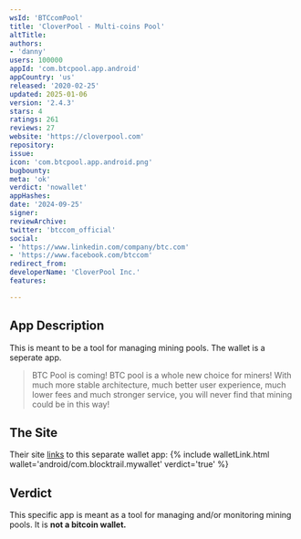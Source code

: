 ```yaml
---
wsId: 'BTCcomPool'
title: 'CloverPool - Multi-coins Pool'
altTitle: 
authors:
- 'danny'
users: 100000
appId: 'com.btcpool.app.android'
appCountry: 'us'
released: '2020-02-25'
updated: 2025-01-06
version: '2.4.3'
stars: 4
ratings: 261
reviews: 27
website: 'https://cloverpool.com'
repository: 
issue: 
icon: 'com.btcpool.app.android.png'
bugbounty: 
meta: 'ok'
verdict: 'nowallet'
appHashes: 
date: '2024-09-25'
signer: 
reviewArchive: 
twitter: 'btccom_official'
social:
- 'https://www.linkedin.com/company/btc.com'
- 'https://www.facebook.com/btccom'
redirect_from: 
developerName: 'CloverPool Inc.'
features: 

---
```


## App Description

This is meant to be a tool for managing mining pools. The wallet is a seperate app.

> BTC Pool is coming! BTC pool is a whole new choice for miners! With much more stable architecture, much better user experience, much lower fees and much stronger service, you will never find that mining could be in this way!

## The Site

Their site [links](https://wallet.btc.com/#/setup/register) to this separate wallet app: {% include walletLink.html wallet='android/com.blocktrail.mywallet' verdict='true' %}

## Verdict

This specific app is meant as a tool for managing and/or monitoring mining pools. It is **not a bitcoin wallet.**
